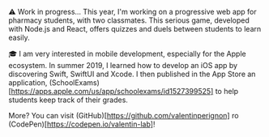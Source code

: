 ---
---
&#x26A0;&#xFE0F; Work in progress... This year, I'm working on a
progressive web app for pharmacy students, with two classmates. This
serious game, developed with Node.js and React, offers quizzes and
duels between students to learn easily.

&#x1F393; I am very interested in mobile development, especially for
the Apple ecosystem. In summer 2019, I learned how to develop an iOS
app by discovering Swift, SwiftUI and Xcode. I then published in the
App Store an application,
(SchoolExams)[https://apps.apple.com/us/app/schoolexams/id1527399525]
to help students keep track of their grades.

More? You can visit
(GitHub)[https://github.com/valentinperignon] ro
(CodePen)[https://codepen.io/valentin-lab]!